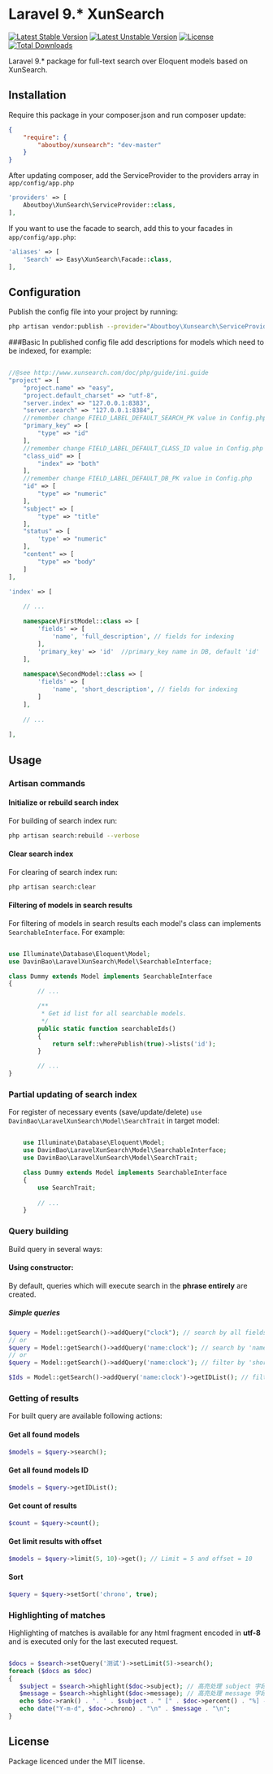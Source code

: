 Laravel 9.* XunSearch
==============

[![Latest Stable Version](https://poser.pugx.org/davin-bao/laravel-xun-search/v/stable.png)](https://packagist.org/packages/davin-bao/laravel-xun-search)
[![Latest Unstable Version](https://poser.pugx.org/davin-bao/laravel-xun-search/v/unstable.png)](https://packagist.org/packages/davin-bao/laravel-xun-search)
[![License](https://poser.pugx.org/davin-bao/laravel-xun-search/license.png)](https://packagist.org/packages/davin-bao/laravel-xun-search)
[![Total Downloads](https://poser.pugx.org/davin-bao/laravel-xun-search/downloads)](https://packagist.org/packages/davin-bao/laravel-xun-search)

Laravel 9.* package for full-text search over Eloquent models based on XunSearch.

## Installation

Require this package in your composer.json and run composer update:

```json
{
	"require": {
        "aboutboy/xunsearch": "dev-master"
	}
}
```

After updating composer, add the ServiceProvider to the providers array in `app/config/app.php`

```php
'providers' => [
	Aboutboy\XunSearch\ServiceProvider::class,
],
```

If you want to use the facade to search, add this to your facades in `app/config/app.php`:

```php
'aliases' => [
	'Search' => Easy\XunSearch\Facade::class,
],
```
## Configuration 

Publish the config file into your project by running:

```bash
php artisan vendor:publish --provider="Aboutboy\Xunsearch\ServiceProvider"
```
###Basic
In published config file add descriptions for models which need to be indexed, for example:

```php

//@see http://www.xunsearch.com/doc/php/guide/ini.guide
"project" => [
    "project.name" => "easy",
    "project.default_charset" => "utf-8",
    "server.index" => "127.0.0.1:8383",
    "server.search" => "127.0.0.1:8384",
    //remember change FIELD_LABEL_DEFAULT_SEARCH_PK value in Config.php
    "primary_key" => [
        "type" => "id"
    ],
    //remember change FIELD_LABEL_DEFAULT_CLASS_ID value in Config.php
    "class_uid" => [
        "index" => "both"
    ],
    //remember change FIELD_LABEL_DEFAULT_DB_PK value in Config.php
    "id" => [
        "type" => "numeric"
    ],
    "subject" => [
        "type" => "title"
    ],
    "status" => [
        'type' => "numeric"
    ],
    "content" => [
        "type" => "body"
    ]
],

'index' => [
	
	// ...

	namespace\FirstModel::class => [
		'fields' => [
			'name', 'full_description', // fields for indexing
		],
		'primary_key' => 'id'  //primary_key name in DB, default 'id'
	],
	
	namespace\SecondModel::class => [
		'fields' => [
			'name', 'short_description', // fields for indexing
		]
	],
	
	// ...
	
],

```

## Usage
### Artisan commands
#### Initialize or rebuild search index
For building of search index run:

```bash
php artisan search:rebuild --verbose
```
#### Clear search index
For clearing of search index run:

```bash
php artisan search:clear
```
#### Filtering of models in search results 
For filtering of models in search results each model's class can implements `SearchableInterface`.
For example:

```php

use Illuminate\Database\Eloquent\Model;
use DavinBao\LaravelXunSearch\Model\SearchableInterface;

class Dummy extends Model implements SearchableInterface
{
        // ...

        /**
         * Get id list for all searchable models.
         */
        public static function searchableIds()
        {
            return self::wherePublish(true)->lists('id');
        }

        // ...
}

```

### Partial updating of search index
For register of necessary events (save/update/delete) `use DavinBao\LaravelXunSearch\Model\SearchTrait` in target model:

```php

    use Illuminate\Database\Eloquent\Model;
    use DavinBao\LaravelXunSearch\Model\SearchableInterface;
    use DavinBao\LaravelXunSearch\Model\SearchTrait;

    class Dummy extends Model implements SearchableInterface
    {
        use SearchTrait;
    
        // ...
    }

```

### Query building
Build query in several ways:

#### Using constructor:

By default, queries which will execute search in the **phrase entirely** are created.

##### Simple queries
```php
$query = Model::getSearch()->addQuery("clock"); // search by all fields.
// or 
$query = Model::getSearch()->addQuery('name:clock'); // search by 'name' field.
// or
$query = Model::getSearch()->addQuery('name:clock'); // filter by 'short_description' field.

$Ids = Model::getSearch()->addQuery('name:clock')->getIDList(); // filter by 'short_description' field.
```

### Getting of results

For built query are available following actions:

#### Get all found models

```php
$models = $query->search();
```

#### Get all found models ID

```php
$models = $query->getIDList();
```

#### Get count of results
```php
$count = $query->count();
```

#### Get limit results with offset

```php
$models = $query->limit(5, 10)->get(); // Limit = 5 and offset = 10
```
#### Sort

```php
$query = $query->setSort('chrono', true);
```
### Highlighting of matches

Highlighting of matches is available for any html fragment encoded in **utf-8** and is executed only for the last executed request.

```php

$docs = $search->setQuery('测试')->setLimit(5)->search();
foreach ($docs as $doc)
{
   $subject = $search->highlight($doc->subject); // 高亮处理 subject 字段
   $message = $search->highlight($doc->message); // 高亮处理 message 字段
   echo $doc->rank() . '. ' . $subject . " [" . $doc->percent() . "%] - ";
   echo date("Y-m-d", $doc->chrono) . "\n" . $message . "\n";
}

```
##
## License
Package licenced under the MIT license.
